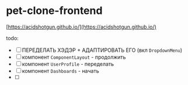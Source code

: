 # pet-clone-frontend

[https://acidshotgun.github.io/](https://acidshotgun.github.io/)

todo:
- [ ] ПЕРЕДЕЛАТЬ ХЭДЭР + АДАПТИРОВАТЬ ЕГО (вкл `DropdownMenu`)
- [ ] компонент `ComponentLayout` - продолжить
- [ ] компонент `UserProfile` - переделать
- [ ] компонент `Dashboards` - начать
- [ ] 
